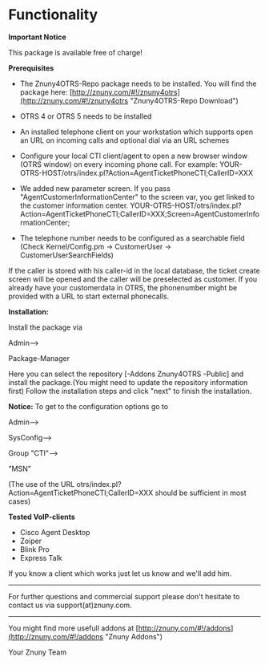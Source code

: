 # Functionality

**Important Notice**

This package is available free of charge!

**Prerequisites**

- The Znuny4OTRS-Repo package needs to be installed. You will find the package here: [http://znuny.com/#!/znuny4otrs](http://znuny.com/#!/znuny4otrs "Znuny4OTRS-Repo Download")
- OTRS 4 or OTRS 5 needs to be installed
- An installed telephone client on your workstation which supports open an URL on incoming calls and optional dial via an URL schemes
- Configure your local CTI client/agent to open a new browser window (OTRS window) on every incoming phone call. For example: YOUR-OTRS-HOST/otrs/index.pl?Action=AgentTicketPhoneCTI;CallerID=XXX
- We added new parameter screen. If you pass "AgentCustomerInformationCenter" to the screen var, you get linked to the customer information center.
  YOUR-OTRS-HOST/otrs/index.pl?Action=AgentTicketPhoneCTI;CallerID=XXX;Screen=AgentCustomerInformationCenter;

- The telephone number needs to be configured as a searchable field (Check Kernel/Config.pm -> CustomerUser -> CustomerUserSearchFields)

If the caller is stored with his caller-id in the local database, the ticket create screen will be opened and the caller will be preselected as customer. If you already have your customerdata in OTRS, the phonenumber might be provided with a URL to start external phonecalls.

**Installation:**

Install the package via

Admin-->

Package-Manager


Here you can select the repository [-Addons Znuny4OTRS -Public] and install the package.(You might need to update the repository information first) Follow the installation steps and click "next" to finish the installation.


**Notice:** To get to the configuration options go to

Admin-->

SysConfig-->

Group "CTI"-->

"MSN"

(The use of the URL otrs/index.pl?Action=AgentTicketPhoneCTI;CallerID=XXX should be sufficient in most cases)

**Tested VoIP-clients**
- Cisco Agent Desktop
- Zoiper
- Blink Pro
- Express Talk

If you know a client which works just let us know and we'll add him.

---------------------------

For further questions and commercial support please don't hesitate to contact us via support(at)znuny.com.

------------------------

You might find more usefull addons at [http://znuny.com/#!/addons](http://znuny.com/#!/addons "Znuny Addons")

Your Znuny Team
